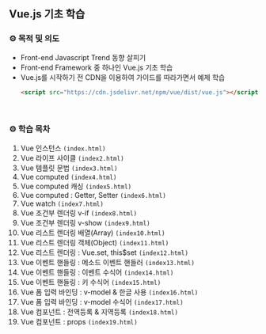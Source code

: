 ## Vue.js 기초 학습
### ⚙️ 목적 및 의도
- Front-end Javascript Trend 동향 살피기
- Front-end Framework 중 하나인 Vue.js 기초 학습
- Vue.js를 시작하기 전 CDN을 이용하여 가이드를 따라가면서 예제 학습
  ```html
  <script src="https://cdn.jsdelivr.net/npm/vue/dist/vue.js"></script>
  ```

<br>

### ⚙️ 학습 목차
1. Vue 인스턴스 `(index.html)`
2. Vue 라이프 사이클 `(index2.html)`
3. Vue 템플릿 문법 `(index3.html)`
4. Vue computed `(index4.html)`
5. Vue computed 캐싱 `(index5.html)`
6. Vue computed : Getter, Setter `(index6.html)`
7. Vue watch `(index7.html)`
8. Vue 조건부 렌더링 v-if `(index8.html)`
9. Vue 조건부 렌더링 v-show `(index9.html)`
10. Vue 리스트 렌더링 배열(Array) `(index10.html)`
11. Vue 리스트 렌더링 객체(Object) `(index11.html)`
12. Vue 리스트 렌더링 : Vue.set, this$set `(index12.html)`
13. Vue 이벤트 핸들링 : 메소드 이벤트 핸들러 `(index13.html)`
14. Vue 이벤트 핸들링 : 이벤트 수식어 `(index14.html)`
15. Vue 이벤트 핸들링 : 키 수식어 `(index15.html)`
16. Vue 폼 입력 바인딩 : v-model & 한글 사용 `(index16.html)`
17. Vue 폼 입력 바인딩 : v-model 수식어 `(index17.html)`
18. Vue 컴포넌트 : 전역등록 & 지역등록 `(index18.html)`
19. Vue 컴포넌트 : props `(index19.html)`